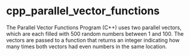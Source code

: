 # cpp_parallel_vector_functions
The Parallel Vector Functions Program (C++) uses two parallel vectors, which are each filled with 500 random numbers between 1 and 100. The vectors are passed to a function that returns an integer indicating how many times both vectors had even numbers in the same location.
